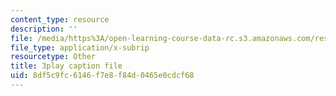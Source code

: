 ```yaml
---
content_type: resource
description: ''
file: /media/https%3A/open-learning-course-data-rc.s3.amazonaws.com/res-15-003-shaping-the-future-of-work-15-662x-spring-2016/8df5c9fc6146f7e8f84d0465e0cdcf68_l-bSkqJ6ytE.srt
file_type: application/x-subrip
resourcetype: Other
title: 3play caption file
uid: 8df5c9fc-6146-f7e8-f84d-0465e0cdcf68
---
```

